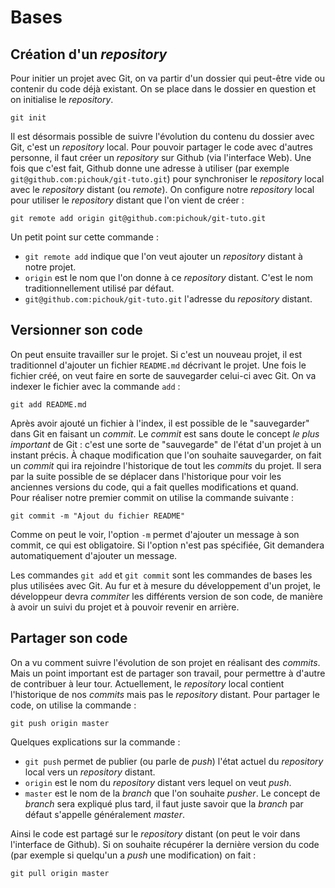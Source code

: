 # Bases
## Création d'un *repository*

Pour initier un projet avec Git, on va partir d'un dossier qui peut-être vide ou contenir du code déjà existant. On se place dans le dossier en question et on initialise le *repository*.
```
git init
```

Il est désormais possible de suivre l'évolution du contenu du dossier avec Git, c'est un *repository* local. Pour pouvoir partager le code avec d'autres personne, il faut créer un *repository* sur Github (via l'interface Web). Une fois que c'est fait, Github donne une adresse à utiliser (par exemple `git@github.com:pichouk/git-tuto.git`) pour synchroniser le *repository* local avec le *repository* distant (ou *remote*). On configure notre *repository* local pour utiliser le *repository* distant que l'on vient de créer :
```
git remote add origin git@github.com:pichouk/git-tuto.git
```

Un petit point sur cette commande :
- `git remote add` indique que l'on veut ajouter un *repository* distant à notre projet.
- `origin` est le nom que l'on donne à ce *repository* distant. C'est le nom traditionnellement utilisé par défaut.
- `git@github.com:pichouk/git-tuto.git` l'adresse du *repository* distant.

## Versionner son code
On peut ensuite travailler sur le projet. Si c'est un nouveau projet, il est traditionnel d'ajouter un fichier `README.md` décrivant le projet. Une fois le fichier créé, on veut faire en sorte de sauvegarder celui-ci avec Git. On va indexer le fichier avec la commande `add` :
```
git add README.md
```

Après avoir ajouté un fichier à l'index, il est possible de le "sauvegarder" dans Git en faisant un *commit*. Le *commit* est sans doute le concept *le plus important* de Git : c'est une sorte de "sauvegarde" de l'état d'un projet à un instant précis. À chaque modification que l'on souhaite sauvegarder, on fait un *commit* qui ira rejoindre l'historique de tout les *commits* du projet. Il sera par la suite possible de se déplacer dans l'historique pour voir les anciennes versions du code, qui a fait quelles modifications et quand.  
Pour réaliser notre premier commit on utilise la commande suivante :
```
git commit -m "Ajout du fichier README"
```
Comme on peut le voir, l'option `-m` permet d'ajouter un message à son commit, ce qui est obligatoire. Si l'option n'est pas spécifiée, Git demandera automatiquement d'ajouter un message.

Les commandes `git add` et `git commit` sont les commandes de bases les plus utilisées avec Git. Au fur et à mesure du développement d'un projet, le développeur devra *commiter* les différents version de son code, de manière à avoir un suivi du projet et à pouvoir revenir en arrière.

## Partager son code
On a vu comment suivre l'évolution de son projet en réalisant des *commits*. Mais un point important est de partager son travail, pour permettre à d'autre de contribuer à leur tour. Actuellement, le *repository* local contient l'historique de nos *commits* mais pas le *repository* distant. Pour partager le code, on utilise la commande :
```
git push origin master
```

Quelques explications sur la commande :
- `git push` permet de publier (ou parle de *push*) l'état actuel du *repository* local vers un *repository* distant.
- `origin` est le nom du *repository* distant vers lequel on veut *push*.
- `master` est le nom de la *branch* que l'on souhaite *pusher*. Le concept de *branch* sera expliqué plus tard, il faut juste savoir que la *branch* par défaut s'appelle généralement *master*.

Ainsi le code est partagé sur le *repository* distant (on peut le voir dans l'interface de Github). Si on souhaite récupérer la dernière version du code (par exemple si quelqu'un a *push* une modification) on fait :
```
git pull origin master
```
